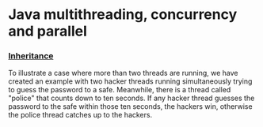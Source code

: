 # Java multithreading, concurrency and parallel

### [Inheritance](/src/main/java/thread/fundamentals/creation/inheritance/ThreadInheritanceMain.java)
To illustrate a case where more than two threads are running, we have created an example with two hacker threads running simultaneously trying to guess the password to a safe. Meanwhile, there is a thread called "police" that counts down to ten seconds. If any hacker thread guesses the password to the safe within those ten seconds, the hackers win, otherwise the police thread catches up to the hackers. 